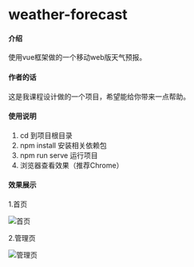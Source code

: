 # weather-forecast

#### 介绍
使用vue框架做的一个移动web版天气预报。

#### 作者的话
这是我课程设计做的一个项目，希望能给你带来一点帮助。

#### 使用说明

1.  cd 到项目根目录
2.  npm install 安装相关依赖包
3.  npm run serve 运行项目
4.  浏览器查看效果（推荐Chrome）

#### 效果展示

1.首页

![首页](https://images.gitee.com/uploads/images/2021/0616/170206_38e9b283_7926993.png "home.png")

2.管理页

![管理页](https://images.gitee.com/uploads/images/2021/0616/170529_ceee1769_7926993.png "manage.png")
